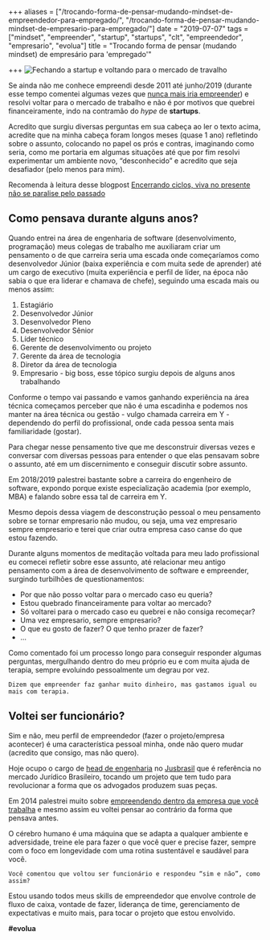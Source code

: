 +++
aliases = ["/trocando-forma-de-pensar-mudando-mindset-de-empreendedor-para-empregado/", "/trocando-forma-de-pensar-mudando-mindset-de-empresario-para-empregado/"]
date = "2019-07-07"
tags = ["mindset", "empreender", "startup", "startups", "clt", "empreendedor", "empresario", "evolua"]
title = "Trocando forma de pensar (mudando mindset) de empresário para 'empregado'"

+++
![Fechando a startup e voltando para o mercado de travalho](/blog/close.jpg#center)

Se ainda não me conhece empreendi desde 2011 até junho/2019 (durante esse tempo comentei algumas vezes que [nunca mais iria empreender](https://avelino.run/eu-nunca-mais-vou-empreender/ "Eu nunca mais vou empreender")) e resolvi voltar para o mercado de trabalho e não é por motivos que quebrei financeiramente, indo na contramão do _hype_ de **startups**.

Acredito que surgiu diversas perguntas em sua cabeça ao ler o texto acima, acredite que na minha cabeça foram longos meses (quase 1 ano) refletindo sobre o assunto, colocando no papel os prós e contras, imaginando como seria, como me portaria em algumas situações até que por fim resolvi experimentar um ambiente novo, “desconhecido” e acredito que seja desafiador (pelo menos para mim).

Recomenda à leitura desse blogpost [Encerrando ciclos, viva no presente não se paralise pelo passado](https://avelino.run/encerrando-ciclos-viva-no-presente-n%C3%A3o-se-paralise-pelo-passado/)

## Como pensava durante alguns anos?

Quando entrei na área de engenharia de software (desenvolvimento, programação) meus colegas de trabalho me auxiliaram criar um pensamento o de que carreira seria uma escada onde começaríamos como desenvolvedor Júnior (baixa experiência e com muita sede de aprender) até um cargo de executivo (muita experiência e perfil de líder, na época não sabia o que era liderar e chamava de chefe), seguindo uma escada mais ou menos assim:

1. Estagiário
2. Desenvolvedor Júnior
3. Desenvolvedor Pleno
4. Desenvolvedor Sênior
5. Líder técnico
6. Gerente de desenvolvimento ou projeto
7. Gerente da área de tecnologia
8. Diretor da área de tecnologia
9. Empresario - big boss, esse tópico surgiu depois de alguns anos trabalhando

Conforme o tempo vai passando e vamos ganhando experiência na área técnica começamos perceber que não é uma escadinha e podemos nos manter na área técnica ou gestão - vulgo chamada carreira em Y - dependendo do perfil do profissional, onde cada pessoa senta mais familiaridade (gostar).

Para chegar nesse pensamento tive que me desconstruir diversas vezes e conversar com diversas pessoas para entender o que elas pensavam sobre o assunto, até em um discernimento e conseguir discutir sobre assunto.

Em 2018/2019 palestrei bastante sobre a carreira do engenheiro de software, expondo porque existe especialização academia (por exemplo, MBA) e falando sobre essa tal de carreira em Y.

Mesmo depois dessa viagem de desconstrução pessoal o meu pensamento sobre se tornar empresario não mudou, ou seja, uma vez empresario sempre empresario e terei que criar outra empresa caso canse do que estou fazendo.

Durante alguns momentos de meditação voltada para meu lado profissional eu comecei refletir sobre esse assunto, até relacionar meu antigo pensamento com a área de desenvolvimento de software e empreender, surgindo turbilhões de questionamentos:

* Por que não posso voltar para o mercado caso eu queria?
* Estou quebrado financeiramente para voltar ao mercado?
* Só voltarei para o mercado caso eu quebrei e não consiga recomeçar?
* Uma vez empresario, sempre empresario?
* O que eu gosto de fazer? O que tenho prazer de fazer?
* ...

Como comentado foi um processo longo para conseguir responder algumas perguntas, mergulhando dentro do meu próprio eu e com muita ajuda de terapia, sempre evoluindo pessoalmente um degrau por vez.

`Dizem que empreender faz ganhar muito dinheiro, mas gastamos igual ou mais com terapia.`

## Voltei ser funcionário?

Sim e não, meu perfil de empreendedor (fazer o projeto/empresa acontecer) é uma característica pessoal minha, onde não quero mudar (acredito que consigo, mas não quero).

Hoje ocupo o cargo de [head de engenharia](https://www.linkedin.com/feed/update/urn:li:activity:6552198793771659264/) no [Jusbrasil](https://www.jusbrasil.com.br/) que é referência no mercado Jurídico Brasileiro, tocando um projeto que tem tudo para revolucionar a forma que os advogados produzem suas peças.

Em 2014 palestrei muito sobre [empreendendo dentro da empresa que você trabalha](https://avelino.run/quote/2018-03-19-quote-empreendendo-em-seu-local-de-trabalho/) e mesmo assim eu voltei pensar ao contrário da forma que pensava antes.

O cérebro humano é uma máquina que se adapta a qualquer ambiente e adversidade, treine ele para fazer o que você quer e precise fazer, sempre com o foco em longevidade com uma rotina sustentável e saudável para você.

`Você comentou que voltou ser funcionário e respondeu “sim e não”, como assim?`

Estou usando todos meus skills de empreendedor que envolve controle de fluxo de caixa, vontade de fazer, liderança de time, gerenciamento de expectativas e muito mais, para tocar o projeto que estou envolvido.

**#evolua**
